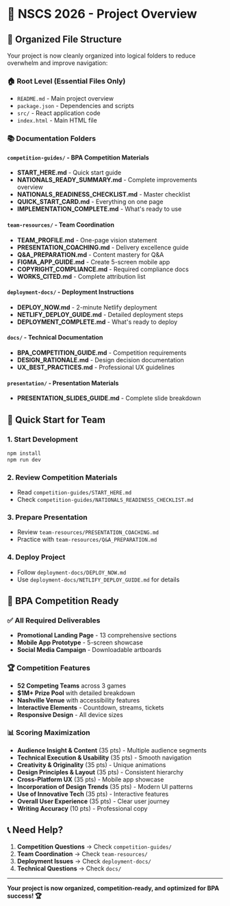 # 🎯 NSCS 2026 - Project Overview

## 📁 **Organized File Structure**

Your project is now cleanly organized into logical folders to reduce overwhelm and improve navigation:

### 🏠 **Root Level** (Essential Files Only)
- `README.md` - Main project overview
- `package.json` - Dependencies and scripts
- `src/` - React application code
- `index.html` - Main HTML file

### 📚 **Documentation Folders**

#### `competition-guides/` - BPA Competition Materials
- **START_HERE.md** - Quick start guide
- **NATIONALS_READY_SUMMARY.md** - Complete improvements overview
- **NATIONALS_READINESS_CHECKLIST.md** - Master checklist
- **QUICK_START_CARD.md** - Everything on one page
- **IMPLEMENTATION_COMPLETE.md** - What's ready to use

#### `team-resources/` - Team Coordination
- **TEAM_PROFILE.md** - One-page vision statement
- **PRESENTATION_COACHING.md** - Delivery excellence guide
- **Q&A_PREPARATION.md** - Content mastery for Q&A
- **FIGMA_APP_GUIDE.md** - Create 5-screen mobile app
- **COPYRIGHT_COMPLIANCE.md** - Required compliance docs
- **WORKS_CITED.md** - Complete attribution list

#### `deployment-docs/` - Deployment Instructions
- **DEPLOY_NOW.md** - 2-minute Netlify deployment
- **NETLIFY_DEPLOY_GUIDE.md** - Detailed deployment steps
- **DEPLOYMENT_COMPLETE.md** - What's ready to deploy

#### `docs/` - Technical Documentation
- **BPA_COMPETITION_GUIDE.md** - Competition requirements
- **DESIGN_RATIONALE.md** - Design decision documentation
- **UX_BEST_PRACTICES.md** - Professional UX guidelines

#### `presentation/` - Presentation Materials
- **PRESENTATION_SLIDES_GUIDE.md** - Complete slide breakdown

## 🚀 **Quick Start for Team**

### 1. **Start Development**
```bash
npm install
npm run dev
```

### 2. **Review Competition Materials**
- Read `competition-guides/START_HERE.md`
- Check `competition-guides/NATIONALS_READINESS_CHECKLIST.md`

### 3. **Prepare Presentation**
- Review `team-resources/PRESENTATION_COACHING.md`
- Practice with `team-resources/Q&A_PREPARATION.md`

### 4. **Deploy Project**
- Follow `deployment-docs/DEPLOY_NOW.md`
- Use `deployment-docs/NETLIFY_DEPLOY_GUIDE.md` for details

## 🎯 **BPA Competition Ready**

### ✅ **All Required Deliverables**
- **Promotional Landing Page** - 13 comprehensive sections
- **Mobile App Prototype** - 5-screen showcase
- **Social Media Campaign** - Downloadable artboards

### 🏆 **Competition Features**
- **52 Competing Teams** across 3 games
- **$1M+ Prize Pool** with detailed breakdown
- **Nashville Venue** with accessibility features
- **Interactive Elements** - Countdown, streams, tickets
- **Responsive Design** - All device sizes

### 📊 **Scoring Maximization**
- **Audience Insight & Content** (35 pts) - Multiple audience segments
- **Technical Execution & Usability** (35 pts) - Smooth navigation
- **Creativity & Originality** (35 pts) - Unique animations
- **Design Principles & Layout** (35 pts) - Consistent hierarchy
- **Cross-Platform UX** (35 pts) - Mobile app showcase
- **Incorporation of Design Trends** (35 pts) - Modern UI patterns
- **Use of Innovative Tech** (35 pts) - Interactive features
- **Overall User Experience** (35 pts) - Clear user journey
- **Writing Accuracy** (10 pts) - Professional copy

## 📞 **Need Help?**

1. **Competition Questions** → Check `competition-guides/`
2. **Team Coordination** → Check `team-resources/`
3. **Deployment Issues** → Check `deployment-docs/`
4. **Technical Questions** → Check `docs/`

---

**Your project is now organized, competition-ready, and optimized for BPA success! 🏆**
